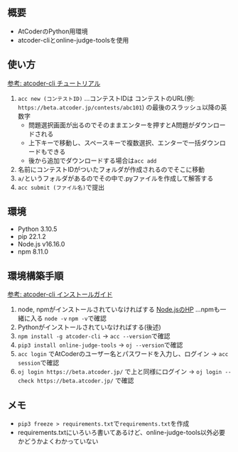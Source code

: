 ## 概要

- AtCoderのPython用環境
- atcoder-cliとonline-judge-toolsを使用

## 使い方

[参考: atcoder-cli チュートリアル](http://tatamo.81.la/blog/2018/12/07/atcoder-cli-tutorial/)

1. `acc new (コンテストID)` ...コンテストIDは コンテストのURL(例: `https://beta.atcoder.jp/contests/abc101`) の最後のスラッシュ以降の英数字
    - 問題選択画面が出るのでそのままエンターを押すとA問題がダウンロードされる
    - 上下キーで移動し、スペースキーで複数選択、エンターで一括ダウンロードもできる
    - 後から追加でダウンロードする場合は`acc add`
2. 名前にコンテストIDがついたフォルダが作成されるのでそこに移動
3. `a/`というフォルダがあるのでその中で.pyファイルを作成して解答する
4. `acc submit (ファイル名)`で提出

## 環境

- Python 3.10.5
- pip 22.1.2
- Node.js v16.16.0
- npm 8.11.0

## 環境構築手順

[参考: atcoder-cli インストールガイド](http://tatamo.81.la/blog/2018/12/07/atcoder-cli-installation-guide/)

1. node, npmがインストールされていなければする [Node.jsのHP](https://nodejs.org/ja/) ...npmも一緒に入る `node -v` `npm -v`で確認
2. Pythonがインストールされていなければする(後述)
3. `npm install -g atcoder-cli` -> `acc --version`で確認
4. `pip3 install online-judge-tools` -> `oj --version`で確認
5. `acc login` でAtCoderのユーザー名とパスワードを入力し、ログイン -> `acc session`で確認
6. `oj login https://beta.atcoder.jp/` で上と同様にログイン -> `oj login --check https://beta.atcoder.jp/` で確認

## メモ

- `pip3 freeze > requirements.txt`で`requirements.txt`を作成
- requirements.txtにいろいろ書いてあるけど、online-judge-tools以外必要かどうかよくわかっていない
